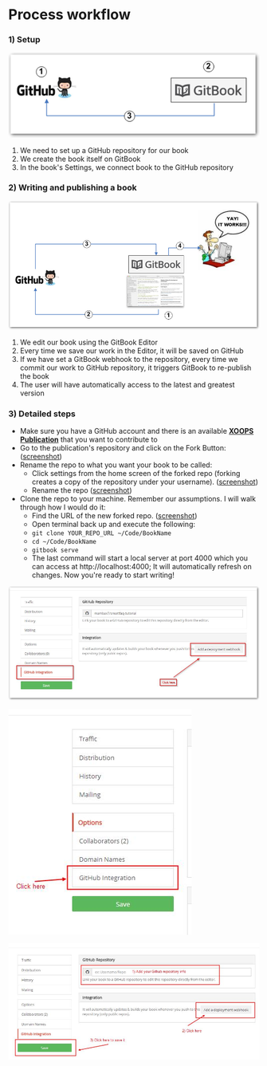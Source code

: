 # Process workflow

### 1) Setup


![image001.png](../assets/gitbook4.png)


1. We need to set up a GitHub repository for our book 
2. We create the book itself on GitBook
3. In the book's Settings, we connect book to the GitHub repository


### 2) Writing and publishing a book


![image001.png](../assets/gitbook5.png)


1. We edit our book using the GitBook Editor 
2. Every time we save our work in the Editor, it will be saved on GitHub
3. If we have set a GitBook webhook to the repository, every time we commit our work to GitHub repository, it triggers GitBook to re-publish the book
4. The user will have automatically access to the latest and greatest version

### 3) Detailed steps

* Make sure you have a GitHub account and there is an available **[XOOPS Publication](https://github.com/XoopsDocs/)** that you want to contribute to
* Go to the publication's repository and click on the Fork Button: ([screenshot](http://mrm-screen.s3.amazonaws.com/MrMaksimizegitbookstarterkit_20140707_085000_20140707_085006.png))
* Rename the repo to what you want your book to be called:
  * Click settings from the home screen of the forked repo (forking creates a copy of the repository under your username). ([screenshot](http://mrm-screen.s3.amazonaws.com/MrMaksimizegitbookstarterkit_20140707_100321_20140707_100325.png))
  * Rename the repo ([screenshot](http://mrm-screen.s3.amazonaws.com/Options_20140707_100417_20140707_100421.png))
* Clone the repo to your machine.  Remember our assumptions.  I will walk through how I would do it:
  * Find the URL of the new forked repo. ([screenshot](http://mrm-screen.s3.amazonaws.com/MrMaksimizegitbookstarterkit_20140707_085400_20140707_085418.png))
  * Open terminal back up and execute the following:
  * `git clone YOUR_REPO_URL ~/Code/BookName`
  * `cd ~/Code/BookName`
  * `gitbook serve`
  * The last command will start a local server at port 4000 which you can access at http://localhost:4000;  It will automatically refresh on changes.  Now you're ready to start writing!


![image001.png](../assets/gitbook1.jpg)

![image001.png](../assets/gitbook2.jpg)

![image001.png](../assets/gitbook3.jpg)







